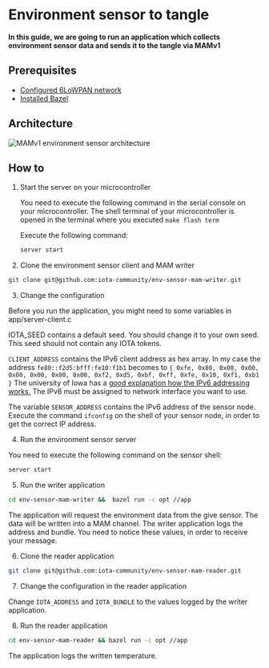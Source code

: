 # Environment sensor to tangle
**In this guide, we are going to run an application 
which collects environment sensor data and sends it to the tangle via MAMv1**

## Prerequisites

- [Configured 6LoWPAN network](../../../general/0.1/how-to-guides/set-up-a-bluetooth-star-network.md)
- [Installed Bazel](https://docs.bazel.build/versions/master/install.html)

## Architecture

![MAMv1 environment sensor architecture](../messagetoMAM.png)

## How to

1. Start the server on your microcontroller
    
    You need to execute the following command in the serial console on your microcontroller.
    The shell terminal of your microcontroller is opened in the terminal where you executed ```make flash term```
    
    Execute the following command:
    
    ```bash
    server start
    ```
    
2. Clone the environment sensor client and MAM writer

```bash
git clone git@github.com:iota-community/env-sensor-mam-writer.git
```

3. Change the configuration

Before you run the application, you might need to some variables in app/server-client.c

IOTA_SEED contains a default seed. You should change it to your own seed. This seed should not contain any IOTA tokens.

``CLIENT_ADDRESS`` contains the IPv6 client address as hex array. 
In my case the address ``fe80::f2d5:bfff:fe10:f1b1`` becomes to 
``{ 0xfe, 0x80, 0x00, 0x00, 0x00, 0x00, 0x00, 0x00, 0xf2, 0xd5, 0xbf, 0xff, 0xfe, 0x10, 0xf1, 0xb1 }``
The university of Iowa has a [good explanation how the IPv6 addressing works.](https://its.uiowa.edu/support/article/1209)
The IPv6 must be assigned to network interface you want to use. 

The variable ``SENSOR_ADDRESS`` contains the IPv6 address of the sensor node.
Execute the command ``ifconfig`` on the shell of your sensor node, in order to get the correct IP address.

4. Run the environment sensor server

You need to execute the following command on the sensor shell:
```bash
server start
```

5. Run the writer application

```bash
cd env-sensor-mam-writer &&  bazel run -c opt //app
```

The application will request the environment data from the give sensor. 
The data will be written into a MAM channel. The writer application logs the address and bundle.
You need to notice these values, in order to receive your message. 

6. Clone the reader application

```bash
git clone git@github.com:iota-community/env-sensor-mam-reader.git
```

7. Change the configuration in the reader application

Change ``IOTA_ADDRESS`` and ``IOTA_BUNDLE`` to the values logged by the writer application.

8. Run the reader application

```bash
cd env-sensor-mam-reader && bazel run -c opt //app
```

The application logs the written temperature. 
